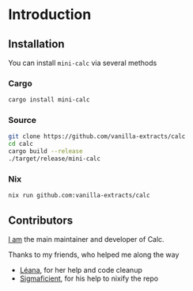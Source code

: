 # Introduction

## Installation
You can install `mini-calc` via several methods

### Cargo
```sh 
cargo install mini-calc
```

### Source
```sh 
git clone https://github.com/vanilla-extracts/calc
cd calc 
cargo build --release
./target/release/mini-calc
```

### Nix
```sh 
nix run github.com:vanilla-extracts/calc
```

## Contributors

[I am](https://www.charlotte-thomas.me) the main maintainer and developer of Calc.

Thanks to my friends, who helped me along the way 

- [Léana](https://earth2077.fr), for her help and code cleanup
- [Sigmaficient](https://sigmaficient.github.io), for his help to nixify the repo

